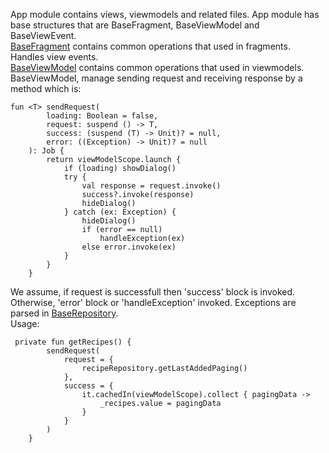 App module contains views, viewmodels and related files. App module has base structures that are BaseFragment, BaseViewModel and BaseViewEvent. <br>
[BaseFragment](https://github.com/scotoglu/fodamy-android/blob/master/app/src/main/java/com/scoto/fodamy/ui/base/BaseFragment.kt) contains common operations that used in fragments. Handles view events.<br>
[BaseViewModel](https://github.com/scotoglu/fodamy-android/blob/master/app/src/main/java/com/scoto/fodamy/ui/base/BaseViewModel.kt) contains common operations that used in viewmodels. BaseViewModel, manage sending request and receiving response by a method which is:<br>
```
fun <T> sendRequest(
        loading: Boolean = false,
        request: suspend () -> T,
        success: (suspend (T) -> Unit)? = null,
        error: ((Exception) -> Unit)? = null
    ): Job {
        return viewModelScope.launch {
            if (loading) showDialog()
            try {
                val response = request.invoke()
                success?.invoke(response)
                hideDialog()
            } catch (ex: Exception) {
                hideDialog()
                if (error == null)
                    handleException(ex)
                else error.invoke(ex)
            }
        }
    }
```
We assume, if request is successfull then 'success' block is invoked. Otherwise, 'error' block or 'handleException' invoked. Exceptions are parsed in [BaseRepository](https://github.com/scotoglu/fodamy-android/blob/master/data/src/main/java/com/scoto/data/repositories/BaseRepository.kt). <br>
Usage: 
```
 private fun getRecipes() {
        sendRequest(
            request = {
                recipeRepository.getLastAddedPaging()
            },
            success = {
                it.cachedIn(viewModelScope).collect { pagingData ->
                    _recipes.value = pagingData
                }
            }
        )
    }
```
